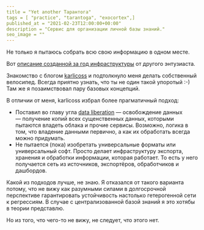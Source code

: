 ```yaml
---
title = "Yet another Тарантога"
tags = [ "practice", "tarantoga", "exocortex",]
published_at = "2021-02-23T12:00:00+00:00"
description = "Сервис для организации личной базы знаний."
seo_image = ""
---
```


Не только я пытаюсь собрать всю свою информацию в одном месте.

Вот [описание созданной за год инфраструктуры](https://beepb00p.xyz/myinfra.html) от другого энтузиаста.

Знакомство с блогом [karlicoss](https://beepb00p.xyz/site.html) и подтолкнуло меня делать собственный велосипед. Всегда приятно узнать, что ты не один такой упоротый :-) Там же я позаимствовал пару базовых концепций.

В отличии от меня, karlicoss избрал более прагматичный подход:

- Поставил во главу угла [data liberation](https://beepb00p.xyz/tags.html#dataliberation) — освобождение данных — получение копий всех сущенственных данных, которыми пытаются владеть облака и прочие сервисы. Возможно, логика в том, что владение данными первично, а как их обработать всегда можно придумать.
- Не пытается (пока) изобретать универсальные форматы или универсальный софт. Просто делает инфраструктуру экспорта, хранения и обработки информации, которая работает. То есть у него получается сеть из источников, экспортёров, обработчиков и дашбордов.

Какой из подходов лучше, не знаю. Я отказался от такого варианта потому, что не вижу как разумными силами в долгосрочной перспективе гарантировать устойчивость настолько гетерогенной сети к регрессиям. В случае с централизованной базой знаний я это хотябы в теории представлю.

Но из того, что чего-то не вижу, не следует, что этого нет.
